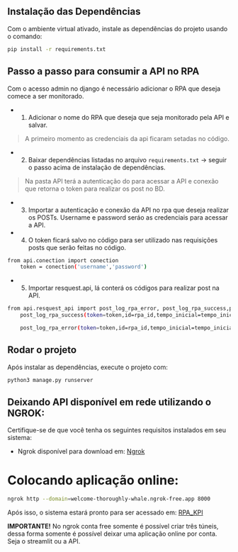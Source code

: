 ## Instalação das Dependências

Com o ambiente virtual ativado, instale as dependências do projeto usando o comando:
```bash
pip install -r requirements.txt
```
## Passo a passo para consumir a API no RPA

Com o acesso admin no django é necessário adicionar o RPA que deseja comece a ser monitorado. 

- 1. Adicionar o nome do RPA que deseja que seja monitorado pela API e salvar. 
> A primeiro momento as credenciais da api ficaram setadas no código.
- 2. Baixar dependências listadas no arquivo `requirements.txt` -> seguir o passo acima de instalação de dependências.
> Na pasta API terá a autenticação do para acessar a API e conexão que retorna o token para realizar os post no BD.
- 3. Importar a autenticação e conexão da API no rpa que deseja realizar os POSTs. Username e password seráo as credenciais para acessar a API. 
- 4. O token ficará salvo no código para ser utilizado nas requisições posts que serão feitas no código. 
```bash
from api.conection import conection
    token = conection('username','password')
```
- 5. Importar resquest.api, lá conterá os códigos para realizar post na API. 
```bash
from api.resquest_api import post_log_rpa_error, post_log_rpa_success,put_status_rpa
    post_log_rpa_success(token=token,id=rpa_id,tempo_inicial=tempo_inicial,tempo_final=tempo_final,message=message)

    post_log_rpa_error(token=token,id=rpa_id,tempo_inicial=tempo_inicial,tempo_final=tempo_final,message=message)
```
## Rodar o projeto

Após instalar as dependências, execute o projeto com:
```bash
python3 manage.py runserver
```

## Deixando API disponível em rede utilizando o NGROK:

Certifique-se de que você tenha os seguintes requisitos instalados em seu sistema:

- Ngrok disponível para download em: [Ngrok](https://dashboard.ngrok.com/get-started/setup/linux)

# Colocando aplicação online: 

```bash h
ngrok http --domain=welcome-thoroughly-whale.ngrok-free.app 8000
```


Após isso, o sistema estará pronto para ser acessado em:
[RPA_KPI](https://welcome-thoroughly-whale.ngrok-free.app)

**IMPORTANTE!** 
No ngrok conta free somente é possível criar três túneis, dessa forma somente é possível deixar uma aplicação online por conta. Seja o streamlit ou a API. 